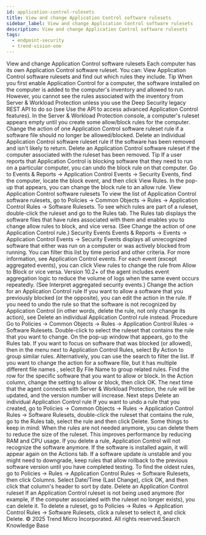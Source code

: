 ```yaml
---
id: application-control-rulesets
title: View and change Application Control software rulesets
sidebar_label: View and change Application Control software rulesets
description: View and change Application Control software rulesets
tags:
  - endpoint-security
  - trend-vision-one
---
```


 View and change Application Control software rulesets Each computer has its own Application Control software ruleset. You can: View Application Control software rulesets and find out which rules they include. Tip When you first enable Application Control for a computer, the software installed on the computer is added to the computer's inventory and allowed to run. However, you cannot see the rules associated with the inventory from Server & Workload Protection unless you use the Deep Security legacy REST API to do so (see Use the API to access advanced Application Control features). In the Server & Workload Protection console, a computer's ruleset appears empty until you create some allow/block rules for the computer. Change the action of one Application Control software ruleset rule if a software file should no longer be allowed/blocked. Delete an individual Application Control software ruleset rule if the software has been removed and isn't likely to return. Delete an Application Control software ruleset if the computer associated with the ruleset has been removed. Tip If a user reports that Application Control is blocking software that they need to run on a particular computer, you can undo the block rule on that computer. Go to Events & Reports → Application Control Events → Security Events, find the computer, locate the block event, and then click View Rules. In the pop-up that appears, you can change the block rule to an allow rule. View Application Control software rulesets To view the list of Application Control software rulesets, go to Policies → Common Objects → Rules → Application Control Rules → Software Rulesets. To see which rules are part of a ruleset, double-click the ruleset and go to the Rules tab. The Rules tab displays the software files that have rules associated with them and enables you to change allow rules to block, and vice versa. (See Change the action of one Application Control rule.) Security Events Events & Reports → Events → Application Control Events → Security Events displays all unrecognized software that either was run on a computer or was actively blocked from running. You can filter this list by time period and other criteria. For more information, see Application Control events. For each event (except aggregated events), you can click View rules to change the rule from Allow to Block or vice versa. Version 10.2+ of the agent includes event aggregation logic to reduce the volume of logs when the same event occurs repeatedly. (See Interpret aggregated security events.) Change the action for an Application Control rule If you want to allow a software that you previously blocked (or the opposite), you can edit the action in the rule. If you need to undo the rule so that the software is not recognized by Application Control (in other words, delete the rule, not only change its action), see Delete an individual Application Control rule instead. Procedure Go to Policies → Common Objects → Rules → Application Control Rules → Software Rulesets. Double-click to select the ruleset that contains the rule that you want to change. On the pop-up window that appears, go to the Rules tab. If you want to focus on software that was blocked (or allowed), then in the menu next to Application Control Rules, select By Action to group similar rules. Alternatively, you can use the search to filter the list. If you want to change the action for a software file, but it has multiple different file names , select By File Name to group related rules. Find the row for the specific software that you want to allow or block. In the Action column, change the setting to allow or block, then click OK. The next time that the agent connects with Server & Workload Protection, the rule will be updated, and the version number will increase. Next steps Delete an individual Application Control rule If you want to undo a rule that you created, go to Policies → Common Objects → Rules → Application Control Rules → Software Rulesets, double-click the ruleset that contains the rule, go to the Rules tab, select the rule and then click Delete. Some things to keep in mind: When the rules are not needed anymore, you can delete them to reduce the size of the ruleset. This improves performance by reducing RAM and CPU usage. If you delete a rule, Application Control will not recognize the software anymore. If the software is installed again, it will appear again on the Actions tab. If a software update is unstable and you might need to downgrade, keep rules that allow rollback to the previous software version until you have completed testing. To find the oldest rules, go to Policies → Rules → Application Control Rules → Software Rulesets, then click Columns. Select Date/Time (Last Change), click OK, and then click that column's header to sort by date. Delete an Application Control ruleset If an Application Control ruleset is not being used anymore (for example, if the computer associated with the ruleset no longer exists), you can delete it. To delete a ruleset, go to Policies → Rules → Application Control Rules → Software Rulesets, click a ruleset to select it, and click Delete. © 2025 Trend Micro Incorporated. All rights reserved.Search Knowledge Base